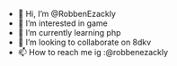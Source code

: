 - 👋 Hi, I’m @RobbenEzackly
- 👀 I’m interested in game
- 🌱 I’m currently learning php
- 💞️ I’m looking to collaborate on 8dkv
- 📫 How to reach me ig :@robbenezackly

<!---
RobbenEzackly/RobbenEzackly is a ✨ special ✨ repository because its `README.md` (this file) appears on your GitHub profile.
You can click the Preview link to take a look at your changes.
--->
